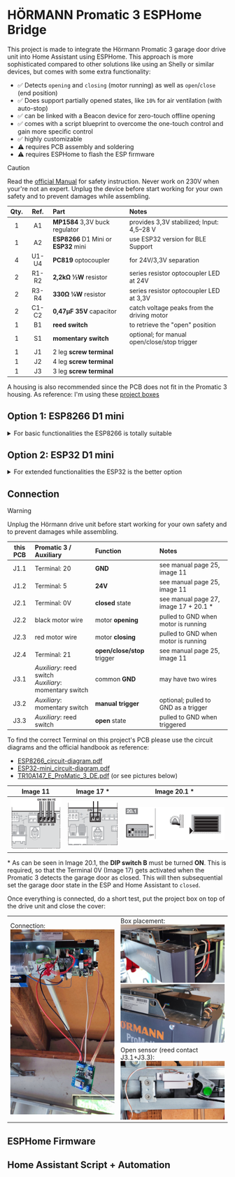 # HÖRMANN Promatic 3 ESPHome Bridge

This project is made to integrate the Hörmann Promatic 3 garage door drive unit into Home Assistant using ESPHome. This approach is more sophisticated compared to other solutions like using an Shelly or similar devices, but comes with some extra functionality:

- ✅ Detects `opening` and `closing` (motor running) as well as `open`/`close` (end position)
- ✅ Does support partially opened states, like `10%` for air ventilation (with auto-stop)
- ✅ can be linked with a Beacon device for zero-touch offline opening
- ✅ comes with a script blueprint to overcome the one-touch control and gain more specific control
- ✅ highly customizable
- ⚠️ requires PCB assembly and soldering
- ⚠️ requires ESPHome to flash the ESP firmware


> [!CAUTION]  
> Read the [official Manual](TR10A147_E_ProMatic_3_DE.pdf) for safety instruction. Never work on 230V when your're not an expert. Unplug the device before start working for your own safety and to prevent damages while assembling.


| Qty. | Ref.  | Part | Notes |
| :--: | :---: | :--- | :---- |
| 1    | A1    | **MP1584** 3,3V buck regulator | provides 3,3V stabilized; Input: 4,5–28 V |
| 1    | A2    | **ESP8266** D1 Mini or **ESP32** mini | use ESP32 version for BLE Support |
| 4    | U1-U4 | **PC819** optocoupler | for 24V/3,3V separation |
| 2    | R1-R2 | **2,2kΩ ½W** resistor | series resistor optocoupler LED at 24V |
| 2    | R3-R4 | **330Ω ¼W** resistor | series resistor optocoupler LED at 3,3V |
| 2    | C1-C2 | **0,47μF 35V** capacitor | catch voltage peaks from the driving motor |
| 1    | B1    | **reed switch** | to retrieve the "open" position |
| 1    | S1    | **momentary switch** | optional; for manual open/close/stop trigger |
| 1    | J1    | 2 leg **screw terminal** |  |
| 1    | J2    | 4 leg **screw terminal** |  |
| 1    | J3    | 3 leg **screw terminal** |  |

 A housing is also recommended since the PCB does not fit in the Promatic 3 housing. As reference: I'm using these [project boxes](https://www.amazon.de/dp/B0BWLW941S)


## Option 1: ESP8266 D1 mini
<details>
<summary>For basic functionalities the ESP8266 is totally suitable</summary>

### Circuit Diagram
![ESP8266 circuit diagram](images/ESP8266_circuit-diagram.svg)

### PCB-Design
<img src="images\ESP8266_PCB.png" width=500px>

If you like to order the PCB shown above, feel free to use the already exported production files. Or implement changes using **[fritzing](https://fritzing.org/download)** (check the [ESP8266 Pinout Reference](https://randomnerdtutorials.com/esp8266-pinout-reference-gpios/#wemos-d1-mini-pinout)!):
- **PCB-Design**: [ESP8266_extended-gerber.zip](ESP8266_extended-gerber.zip) (76 x 55,7mm)
- **Project File**: [ESP8266.fzz](ESP8266.fzz)

### Results (grid PCB)

I did my prototype on a grip PCB which also works great.  
Grid PCB: 70 x 50 mm / 24 x 18 holes / resistors vertical to save space

<img src="images\ESP8266_grid-PCB_top.jpg" width=300px>
<img src="images\ESP8266_grid-PCB_bottom.jpg" width=300px>

</details>


## Option 2: ESP32 D1 mini
<details>
<summary>For extended functionalities the ESP32 is the better option</summary>

### Circuit Diagram
![ESP32-mini circuit diagram](images/ESP32-mini_circuit-diagram.svg)

### PCB-Design
<img src="images\ESP32-mini_PCB.png" width=500px>

If you like to order the PCB shown above, feel free to use the already exported production files. Or implement changes using **[fritzing](https://fritzing.org/download)** (check the [ESP32-mini Pinout Reference](https://www.espboards.dev/esp32/d1-mini32/)!):
- **PCB-Design**: [ESP32-mini_extended-gerber.zip](ESP32-mini_extended-gerber.zip) (78,7 x 54,6mm)
- **Project File**: [ESP32-mini.fzz](ESP32-mini.fzz)

### Results (Prototype)

I ordered a PCB and tried to do the soldering. Unfortunately there were some issues, that are resolved now in the ESP8266 and ESP32 PCB files (see commit 4a13bd1397be6c67168064e2b9723a02679394e2 for details)

<img src="images\ESP32_prototype-PCB_top.jpg" width=300px>
<img src="images\ESP32_prototype-PCB_bottom.jpg" width=300px>

</details>


## Connection

> [!WARNING]  
> Unplug the Hörmann drive unit before start working for your own safety and to prevent damages while assembling.

| this PCB | Promatic 3 / Auxiliary | Function | Notes |
| :------: | :--------------------- | :------- | :---- |
| J1.1 | Terminal: 20 | **GND**  | see manual page 25, image 11 |
| J1.2 | Terminal: 5 | **24V**  | see manual page 25, image 11 |
| J2.1 | Terminal: 0V | **closed** state | see manual page 27, image 17 + 20.1 * |
| J2.2 | black motor wire | motor **opening** | pulled to GND when motor is running |
| J2.3 | red motor wire | motor **closing** | pulled to GND when motor is running |
| J2.4 | Terminal: 21 | **open/close/stop** trigger | see manual page 25, image 11 |
| J3.1 | _Auxiliary_: reed switch <br> _Auxiliary_: momentary switch | common **GND** | may have two wires |
| J3.2 | _Auxiliary_: momentary switch | **manual trigger** | optional; pulled to GND as a trigger |
| J3.3 | _Auxiliary_: reed switch | **open** state | pulled to GND when triggered |

To find the correct Terminal on this project's PCB please use the circuit diagrams and the official handbook as reference:
- [ESP8266_circuit-diagram.pdf](ESP8266_circuit-diagram.pdf)
- [ESP32-mini_circuit-diagram.pdf](ESP32-mini_circuit-diagram.pdf)
- [TR10A147_E_ProMatic_3_DE.pdf](TR10A147_E_ProMatic_3_DE.pdf) (or see pictures below)


| Image 11 | Image 17 * | Image 20.1 * |
| :------: | :--------: | :----------: |
| <img src="images\manual_image-11.png"> | <img src="images\manual_image-17.png"> | <img src="images\manual_image-20.1.png"> |

\* As can be seen in Image 20.1, the **DIP switch B** must be turned **ON**. This is required, so that the Terminal 0V (Image 17) gets activated when the Promatic 3 detects the garage door as closed. This will then subsequential set the garage door state in the ESP and Home Assistant to `closed`.

Once everything is connected, do a short test, put the project box on top of the drive unit and close the cover:

<table>
  <tr>
    <td rowspan="2" width=50%>Connection:<br>
      <img src="images\IMG_20250616_133216.jpg"></td>
    <td>Box placement:<br>
      <img src="images\IMG_20250616_134011.jpg"><br>
      <img src="images\IMG_20250616_134428.jpg"></td>
  </tr>
  <tr>
    <td>Open sensor (reed contact J3.1+J3.3):<br>
      <img src="images\IMG_20250621_173028.jpg"></td>
  </tr>
</table>



## ESPHome Firmware




## Home Assistant Script + Automation


